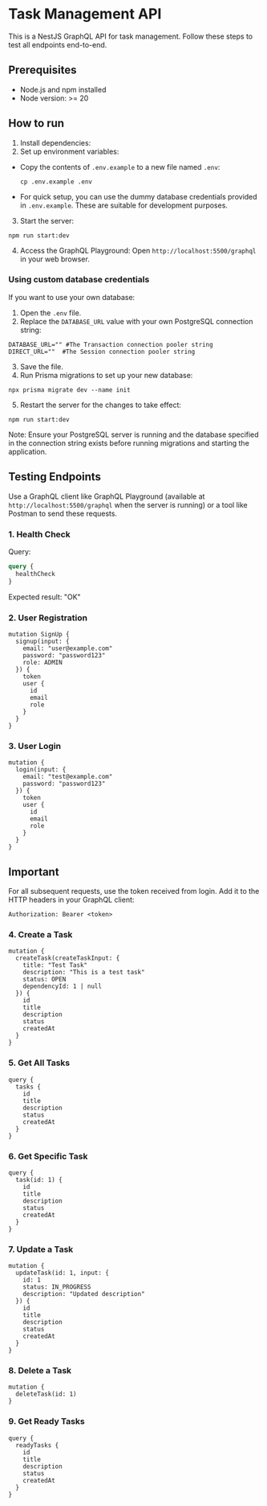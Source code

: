 # Task Management API

This is a NestJS GraphQL API for task management. Follow these steps to test all endpoints end-to-end.

## Prerequisites

- Node.js and npm installed
- Node version: >= 20

## How to run

1. Install dependencies:
2. Set up environment variables:
- Copy the contents of `.env.example` to a new file named `.env`:
  ```
  cp .env.example .env
  ```
- For quick setup, you can use the dummy database credentials provided in `.env.example`. These are suitable for development purposes.

3. Start the server: 
```
npm run start:dev
```

4. Access the GraphQL Playground:
Open `http://localhost:5500/graphql` in your web browser.

### Using custom database credentials

If you want to use your own database:

1. Open the `.env` file.
2. Replace the `DATABASE_URL` value with your own PostgreSQL connection string:

```
DATABASE_URL="" #The Transaction connection pooler string
DIRECT_URL=""  #The Session connection pooler string
```
3. Save the file.
4. Run Prisma migrations to set up your new database:

```
npx prisma migrate dev --name init
```
5. Restart the server for the changes to take effect:
```
npm run start:dev
```

Note: Ensure your PostgreSQL server is running and the database specified in the connection string exists before running migrations and starting the application.


## Testing Endpoints

Use a GraphQL client like GraphQL Playground (available at `http://localhost:5500/graphql` when the server is running) or a tool like Postman to send these requests.

### 1. Health Check

Query:
```graphql
query {
  healthCheck
}
```

Expected result: "OK"

### 2. User Registration

```
mutation SignUp {
  signup(input: {
    email: "user@example.com"
    password: "password123"
    role: ADMIN
  }) {
    token
    user {
      id
      email
      role
    }
  }
}
```

### 3. User Login

```
mutation {
  login(input: {
    email: "test@example.com"
    password: "password123"
  }) {
    token
    user {
      id
      email
      role
    }
  }
}
```

## Important

For all subsequent requests, use the token received from login. Add it to the HTTP headers in your GraphQL client:

```
Authorization: Bearer <token>
```

### 4. Create a Task

```
mutation {
  createTask(createTaskInput: {
    title: "Test Task"
    description: "This is a test task"
    status: OPEN
    dependencyId: 1 | null
  }) {
    id
    title
    description
    status
    createdAt
  }
}
```

### 5. Get All Tasks
```
query {
  tasks {
    id
    title
    description
    status
    createdAt
  }
}
```

### 6. Get Specific Task

```
query {
  task(id: 1) {
    id
    title
    description
    status
    createdAt
  }
}
```

### 7. Update a Task

```
mutation {
  updateTask(id: 1, input: {
    id: 1
    status: IN_PROGRESS
    description: "Updated description"
  }) {
    id
    title
    description
    status
    createdAt
  }
}
```


### 8. Delete a Task

```
mutation {
  deleteTask(id: 1)
}
```


### 9. Get Ready Tasks
```
query {
  readyTasks {
    id
    title
    description
    status
    createdAt
  }
}
```
